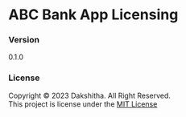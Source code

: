 # ABC Bank App Licensing

### Version
0.1.0

### License
Copyright &copy; 2023 Dakshitha. All Right Reserved.<br>
This project is license under the [MIT License](License.txt)
